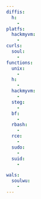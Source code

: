 ```yaml
---
diffis:
  h:
    -
platfs:
  hackmyvm:
    -
curls:
  soul:
    -
functions:
  unix:
    -
  h:
    -
  hackmyvm:
    -
  steg:
    -
  bf:
    -
  rbash:
    -
  rce:
    -
  sudo:
    -
  suid:
    -

wals:
  soulwu:
    -
---
```

